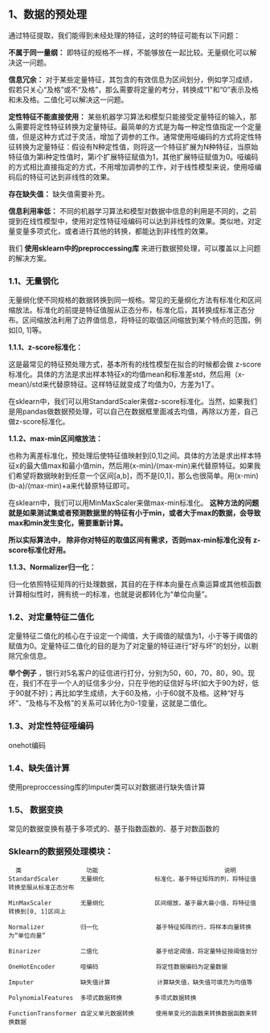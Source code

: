##  1、数据的预处理

通过特征提取，我们能得到未经处理的特征，这时的特征可能有以下问题：

__不属于同一量纲：__ 即特征的规格不一样，不能够放在一起比较。无量纲化可以解决这一问题。

__信息冗余：__ 对于某些定量特征，其包含的有效信息为区间划分，例如学习成绩，假若只关心“及格”或不“及格”，那么需要将定量的考分，转换成“1”和“0”表示及格和未及格。二值化可以解决这一问题。

__定性特征不能直接使用：__ 某些机器学习算法和模型只能接受定量特征的输入，那么需要将定性特征转换为定量特征。最简单的方式是为每一种定性值指定一个定量值，但是这种方式过于灵活，增加了调参的工作。通常使用哑编码的方式将定性特征转换为定量特征：假设有N种定性值，则将这一个特征扩展为N种特征，当原始特征值为第i种定性值时，第i个扩展特征赋值为1，其他扩展特征赋值为0。哑编码的方式相比直接指定的方式，不用增加调参的工作，对于线性模型来说，使用哑编码后的特征可达到非线性的效果。

__存在缺失值：__ 缺失值需要补充。

__信息利用率低：__ 不同的机器学习算法和模型对数据中信息的利用是不同的，之前提到在线性模型中，使用对定性特征哑编码可以达到非线性的效果。类似地，对定量变量多项式化，或者进行其他的转换，都能达到非线性的效果。

我们 __使用sklearn中的preproccessing库__ 来进行数据预处理，可以覆盖以上问题的解决方案。

### 1.1、无量钢化
无量纲化使不同规格的数据转换到同一规格。常见的无量纲化方法有标准化和区间缩放法。标准化的前提是特征值服从正态分布，标准化后，其转换成标准正态分布。区间缩放法利用了边界值信息，将特征的取值区间缩放到某个特点的范围，例如[0, 1]等。


__1.1.1、z-score标准化：__ 

这是最常见的特征预处理方式，基本所有的线性模型在拟合的时候都会做 z-score标准化。具体的方法是求出样本特征x的均值mean和标准差std，然后用（x-mean)/std来代替原特征。这样特征就变成了均值为0，方差为1了。

在sklearn中，我们可以用StandardScaler来做z-score标准化。当然，如果我们是用pandas做数据预处理，可以自己在数据框里面减去均值，再除以方差，自己做z-score标准化。    

__1.1.2、max-min区间缩放法：__ 

也称为离差标准化，预处理后使特征值映射到[0,1]之间。具体的方法是求出样本特征x的最大值max和最小值min，然后用(x-min)/(max-min)来代替原特征。如果我们希望将数据映射到任意一个区间[a,b]，而不是[0,1]，那么也很简单。用(x-min)(b-a)/(max-min)+a来代替原特征即可。

在sklearn中，我们可以用MinMaxScaler来做max-min标准化。 __这种方法的问题就是如果测试集或者预测数据里的特征有小于min，或者大于max的数据，会导致max和min发生变化，需要重新计算。__

__所以实际算法中， 除非你对特征的取值区间有需求，否则max-min标准化没有 z-score标准化好用。__

__1.1.3、Normalizer归一化：__

归一化依照特征矩阵的行处理数据，其目的在于样本向量在点乘运算或其他核函数计算相似性时，拥有统一的标准，也就是说都转化为“单位向量”。 


### 1.2、对定量特征二值化
定量特征二值化的核心在于设定一个阈值，大于阈值的赋值为1，小于等于阈值的赋值为0。定量特征二值化的目的是为了对定量的特征进行“好与坏”的划分，以剔除冗余信息。

__举个例子__ ，银行对5名客户的征信进行打分，分别为50，60，70，80，90。现在，我们不在乎一个人的征信多少分，只在乎他的征信好与坏(如大于90为好，低于90就不好)；再比如学生成绩，大于60及格，小于60就不及格。这种“好与坏”、“及格与不及格”的关系可以转化为0-1变量，这就是二值化。

### 1.3、对定性特征哑编码
onehot编码

### 1.4、缺失值计算
使用preproccessing库的Imputer类可以对数据进行缺失值计算

### 1.5、 数据变换
常见的数据变换有基于多项式的、基于指数函数的、基于对数函数的

### Sklearn的数据预处理模块：
      类                  功能                                   说明
    StandardScaler      无量纲化              标准化，基于特征矩阵的列，将特征值转换至服从标准正态分布

    MinMaxScaler        无量纲化              区间缩放，基于最大最小值，将特征值转换到[0, 1]区间上

    Normalizer          归一化                基于特征矩阵的行，将样本向量转换为“单位向量”

    Binarizer           二值化                基于给定阈值，将定量特征按阈值划分

    OneHotEncoder       哑编码                将定性数据编码为定量数据

    Imputer             缺失值计算             计算缺失值，缺失值可填充为均值等

    PolynomialFeatures  多项式数据转换         多项式数据转换

    FunctionTransformer 自定义单元数据转换      使用单变元的函数来转换数据函数来转换数据



